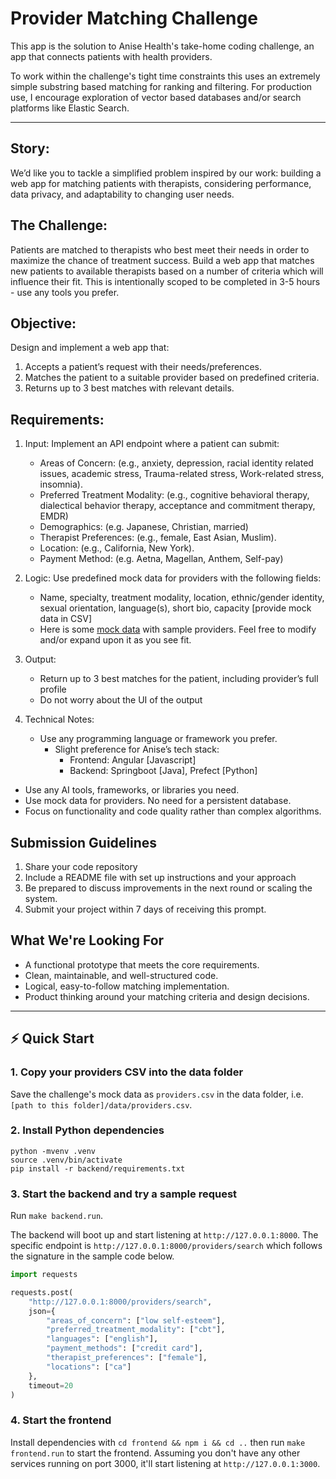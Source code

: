 # Provider Matching Challenge

This app is the solution to Anise Health's take-home coding challenge, an app that connects patients with health providers.

To work within the challenge's tight time constraints this uses an extremely simple substring based matching for ranking and filtering. For production use, I encourage exploration of vector based databases and/or search platforms like Elastic Search.

------------

## Story:
We’d like you to tackle a simplified problem inspired by our work: building a web app for matching patients with therapists, considering performance, data privacy, and adaptability to changing user needs.

## The Challenge:
Patients are matched to therapists who best meet their needs in order to maximize the chance of treatment success. Build a web app that matches new patients to available therapists based on a number of criteria which will influence their fit. This is intentionally scoped to be completed in 3-5 hours - use any tools you prefer. 

## Objective: 
Design and implement a web app that:
1. Accepts a patient’s request with their needs/preferences.
2. Matches the patient to a suitable provider based on predefined criteria.
3. Returns up to 3 best matches with relevant details.

## Requirements:
1. Input: Implement an API endpoint where a patient can submit:
   - Areas of Concern: (e.g., anxiety, depression, racial identity related issues, academic stress, Trauma-related stress, Work-related stress, insomnia).
   - Preferred Treatment Modality: (e.g., cognitive behavioral therapy, dialectical behavior therapy, acceptance and commitment therapy, EMDR) 
   - Demographics: (e.g. Japanese, Christian, married)
   - Therapist Preferences: (e.g., female, East Asian, Muslim).
   - Location: (e.g., California, New York).
   - Payment Method: (e.g. Aetna, Magellan, Anthem, Self-pay)

2. Logic: Use predefined mock data for providers with the following fields:
   - Name, specialty, treatment modality, location, ethnic/gender identity, sexual orientation, language(s), short bio, capacity [provide mock data in CSV]
   - Here is some [mock data](https://github.com/Cur1yJ/patient-provider-matcher/blob/main/Take%20Home%20Exercise%20Providers%20Data.csv) with sample providers. Feel free to modify and/or expand upon it as you see fit.

3. Output:
   - Return up to 3 best matches for the patient, including provider’s full profile
   - Do not worry about the UI of the output

4. Technical Notes:
   - Use any programming language or framework you prefer.
      - Slight preference for Anise’s tech stack:
         - Frontend: Angular [Javascript]
         - Backend: Springboot [Java], Prefect [Python]
  - Use any AI tools, frameworks, or libraries you need.
   - Use mock data for providers. No need for a persistent database.
   - Focus on functionality and code quality rather than complex algorithms.

## Submission Guidelines
1. Share your code repository 
2. Include a README file with set up instructions and your approach 
3. Be prepared to discuss improvements in the next round or scaling the system.
4. Submit your project within 7 days of receiving this prompt.

## What We're Looking For
- A functional prototype that meets the core requirements.
- Clean, maintainable, and well-structured code.
- Logical, easy-to-follow matching implementation.
- Product thinking around your matching criteria and design decisions.

------------

## ⚡ Quick Start

### 1. Copy your providers CSV into the data folder

Save the challenge's mock data as `providers.csv` in the data folder, i.e. `[path to this folder]/data/providers.csv`.

### 2. Install Python dependencies

```
python -mvenv .venv
source .venv/bin/activate
pip install -r backend/requirements.txt
```

### 3. Start the backend and try a sample request

Run `make backend.run`.

The backend will boot up and start listening at `http://127.0.0.1:8000`. The specific endpoint is `http://127.0.0.1:8000/providers/search` which follows the signature in the sample code below.

```python
import requests

requests.post(
    "http://127.0.0.1:8000/providers/search",
    json={
        "areas_of_concern": ["low self-esteem"],
        "preferred_treatment_modality": ["cbt"],
        "languages": ["english"],
        "payment_methods": ["credit card"],
        "therapist_preferences": ["female"],
        "locations": ["ca"]
    },
    timeout=20
)
```


### 4. Start the frontend

Install dependencies with `cd frontend && npm i && cd ..` then run `make frontend.run` to start the frontend. Assuming you don't have any other services running on port 3000, it'll start listening at `http://127.0.0.1:3000`.
